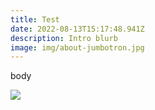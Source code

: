 ```yaml
---
title: Test
date: 2022-08-13T15:17:48.941Z
description: Intro blurb
image: img/about-jumbotron.jpg
---
```

body



![](img/about-sustainable-farming.jpg)